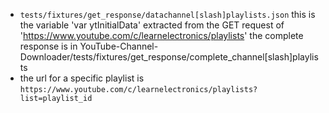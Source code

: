 - `tests/fixtures/get_response/datachannel[slash]playlists.json` this is the variable 'var ytInitialData' extracted from the GET request of 'https://www.youtube.com/c/learnelectronics/playlists' 
the complete response is in  YouTube-Channel-Downloader/tests/fixtures/get_response/complete_channel[slash]playlists
- the url for a specific playlist is `https://www.youtube.com/c/learnelectronics/playlists?list=playlist_id`